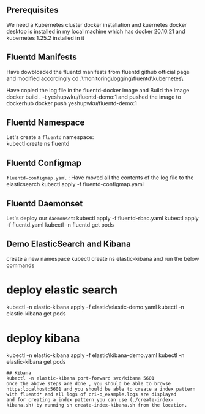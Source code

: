 ## Prerequisites 
We need a Kubernetes cluster
docker installation and kuernetes
 docker desktop is installed in my local machine which has docker 20.10.21 and kubernetes 1.25.2 installed in it 

## Fluentd Manifests
Have dowbloaded the fluentd manifests from fluentd github official page and modified accordingly 
cd .\monitoring\logging\fluentd\kubernetes\

Have copied the log file in the fluentd-docker image and Build the image 
docker build . -t yeshupwku/fluentd-demo:1 and pushed the image to dockerhub
docker push yeshupwku/fluentd-demo:1

## Fluentd Namespace

Let's create a `fluentd` namespace: <br/>
kubectl create ns fluentd

## Fluentd Configmap

`fluentd-configmap.yaml` : Have moved all the contents of the log file to the elasticsearch 
kubectl apply -f fluentd-configmap.yaml

## Fluentd Daemonset

Let's deploy our `daemonset`:
kubectl apply -f fluentd-rbac.yaml 
kubectl apply -f fluentd.yaml
kubectl -n fluentd get pods


## Demo ElasticSearch and Kibana

create a new namespace kubectl create ns elastic-kibana and run the below commands

# deploy elastic search
kubectl -n elastic-kibana apply -f elastic\elastic-demo.yaml
kubectl -n elastic-kibana get pods

# deploy kibana
kubectl -n elastic-kibana apply -f elastic\kibana-demo.yaml
kubectl -n elastic-kibana get pods
```
## Kibana
kubectl -n elastic-kibana port-forward svc/kibana 5601
once the above steps are done , you should be able to browse https:localhost:5601 and you should be able to create a index pattern with fluentd* and all logs of cri-o_example.logs are displayed 
and for creating a index pattern you can use (./create-index-kibana.sh) by running sh create-index-kibana.sh from the location.